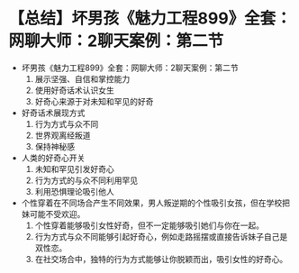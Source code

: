 # 【总结】坏男孩《魅力工程899》全套：网聊大师：2聊天案例：第二节

-   坏男孩《魅力工程899》全套：网聊大师：2聊天案例：第二节
    1.  展示坚强、自信和掌控能力
    2.  使用好奇话术认识女生
    3.  好奇心来源于对未知和罕见的好奇
-   好奇话术展现方式
    1.  行为方式与众不同
    2.  世界观离经叛道
    3.  保持神秘感
-   人类的好奇心开关
    1.  未知和罕见引发好奇心
    2.  行为方式的与众不同利用罕见
    3.  利用恐惧理论吸引他人
-   个性穿着在不同场合产生不同效果，男人叛逆期的个性吸引女孩，但在学校把妹可能不受欢迎。
    1.  个性穿着能够吸引女性好奇，但不一定能够吸引她们与你在一起。
    2.  行为方式与众不同能够引起好奇心，例如走路摇摆或直接告诉妹子自己是双性恋。
    3.  在社交场合中，独特的行为方式能够让你脱颖而出，吸引女性的好奇心。